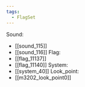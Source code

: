 ```yaml
---
tags:
  - FlagSet
---
```

Sound:
- [[sound_115]]
- [[sound_116]]
Flag:
- [[flag_11137]]
- [[flag_11140]]
System:
- [[system_40]]
Look_point:
- [[m3202_look_point0]]
